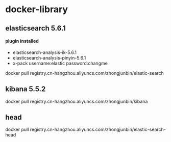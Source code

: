 # docker-library

## elasticsearch 5.6.1

#### plugin installed

* elasticsearch-analysis-ik-5.6.1
* elasticsearch-analysis-pinyin-5.6.1
* x-pack username:elastic password:changme

docker pull registry.cn-hangzhou.aliyuncs.com/zhongjunbin/elastic-search

## kibana 5.5.2 

docker pull registry.cn-hangzhou.aliyuncs.com/zhongjunbin/kibana

## head

docker pull registry.cn-hangzhou.aliyuncs.com/zhongjunbin/elastic-search-head